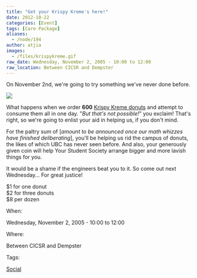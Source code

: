 ```yaml
---
title: "Get your Krispy Kreme's here!"
date: 2012-10-22
categories: [Event]
tags: [Care Package]
aliases:
  - /node/194
author: atjia
images:
  - /files/krispykreme.gif
raw_date: Wednesday, November 2, 2005 - 10:00 to 12:00
raw_location: Between CICSR and Dempster
---
```


On November 2nd, we're going to try something we've never done before.

![](/files/krispykreme.gif)

What happens when we order **600** [Krispy Kreme donuts](http://www.krispykreme.com/) and attempt to consume them all in one day. "_But that's not possible!_" you exclaim! That's right, so we're going to enlist your aid in helping us, if you don't mind.

For the paltry sum of \[_amount to be announced once our math whizzes have finished deliberating_\], you'll be helping us rid the campus of donuts, the likes of which UBC has never seen before. And also, your generously given coin will help Your Student Society arrange bigger and more lavish things for you.

It would be a shame if the engineers beat you to it. So come out next Wednesday... For great justice!

$1 for one donut \
$2 for three donuts \
$8 per dozen

When: 

Wednesday, November 2, 2005 - 10:00 to 12:00

Where: 

Between CICSR and Dempster

Tags: 

[Social](/social)

